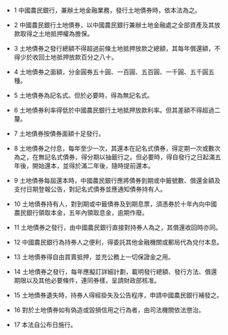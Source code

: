 * 1 中國農民銀行，兼辦土地金融業務，發行土地債券時，依本法為之。

* 2 中國農民銀行土地債券，以中國農民銀行兼辦土地金融處之全部資產及其放款取得之土地抵押權為擔保。

* 3 土地債券之發行總額不得超過前條土地抵押放款之總額，其每年償還額，不得少於收回土地抵押放款百分之八十。

* 4 土地債券之面額，分金圓券五十圓、一百圓、五百圓、一千圓、五千圓五種。

* 5 土地債券為記名式。但於必要時，得為無記名式。

* 6 土地債券利率得低於中國農民銀行土地抵押放款利率。但其差額不得超過二釐。

* 7 土地債券按債券面額十足發行。

* 8 土地債券之付息，每年至少一次，其還本在記名式債券，得定期一次或數次為之，在無記名式債券，得分期以抽籤行之。但必要時，得自發行之日起滿五年後，開始還本，並得於滿二年後，隨時提前還本。

* 9 土地債券每屆還本時，中國農民銀行應將債券到期或中籤號數、償還金額及支付日期登報公告，對記名式債券並應通知債券持有人。

* 10 土地債券持有人，對到期或中籤債券及到期息票，須憑券於十年內向中國農民銀行領取本金，五年內領取息金，逾期作廢。

* 11 土地債券之發行，由中國農民銀行直接對持券人為之，其償還收回時亦同。

* 12 中國農民銀行為持券人之便利，得委託其他金融機關或郵局代為兌付本息。

* 13 土地債券得自由買賣抵押，並充公務上一切保證金之用。

* 14 土地債券之發行，每年應擬訂詳細計劃，載明發行總額、發行方法、償還期限以及其他必要條件，連同券樣，呈請財政部核准。

* 15 土地債券遺失時，持券人得經掛失及公告程序，申請中國農民銀行補發之。

* 16 對於土地債券如有偽造或毀損信用之行為者，由司法機關依法懲治。

* 17 本法自公布日施行。

